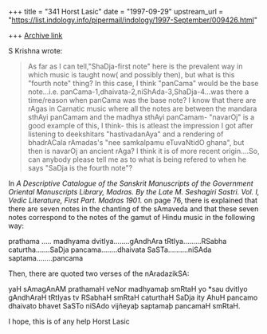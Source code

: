+++
title = "341 Horst Lasic"
date = "1997-09-29"
upstream_url = "https://list.indology.info/pipermail/indology/1997-September/009426.html"

+++
[Archive link](https://list.indology.info/pipermail/indology/1997-September/009426.html)

S Krishna wrote:
> As far as I can tell,"ShaDja-first note" here is the prevalent way in
> which music is taught now( and possibly then), but what is this "fourth
> note" thing? In this case, I think "panCama" would be the base
> note...i.e. panCama-1,dhaivata-2,niShAda-3,ShaDja-4...was there a
> time/reason when panCama was the base note? I know that there are rAgas
> in Carnatic music where all the notes are between the mandara sthAyi
> panCamam and the madhya sthAyi panCamam- "navarOj" is a good example of
> this, I think- this is atleast the impression I got after listening to
> deekshitars "hastivadanAya" and a rendering of bhadrACala rAmadas's "nee
> samkalpamu eTuvaNtidO ghana", but then is navarOj an ancient rAga? I
> think it is of more recent origin....So, can anybody please tell me as
> to what is being refered to when he says "SaDja is the fourth note"?

In *A Descriptive Catalogue of the Sanskrit Manuscripts of the Government
Oriental Manuscripts Library, Madras. By the Late M. Seshagiri Sastri. Vol.
I, Vedic Literature, First Part. Madras 1901.* on page 76, there is explained
that there are seven notes in the chanting of the sAmaveda and that these
seven notes correspond to the notes of the gamut of Hindu music in the
following way:

prathama ..... madhyama
dvitIya........gAndhAra
tRtIya.........RSabha
caturtha.......SaDja
pancama........dhaivata
SaSTa..........niSAda
saptama........pancama

Then, there are quoted two verses of the nAradazikSA:

yaH sAmagAnAM prathamaH veNor madhyamaþ smRtaH
yo *sau dvitIyo gAndhAraH tRtIyas tv RSabhaH smRtaH
caturthaH SaDja ity AhuH pancamo dhaivato bhavet
SaSTo niSAdo vijñeyaþ saptamaþ pancamaH smRtaH.

I hope, this is of any help
Horst Lasic



